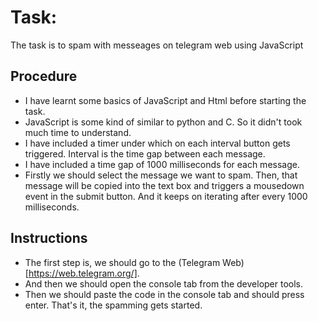 # Task:
The task is to spam with messeages on telegram web using JavaScript

## Procedure
- I have learnt some basics of JavaScript and Html before starting the task.
- JavaScript is some kind of similar to python and C. So it didn't took much time to understand.
- I have included a timer under which on each interval button gets triggered. Interval is the time gap between each message.
- I have included a time gap of 1000 milliseconds for each message.
- Firstly we should select the message we want to spam. Then, that message will be copied into the text box and triggers a mousedown event in the submit button. And it keeps on iterating after every 1000 milliseconds.

## Instructions
- The first step is, we should go to the (Telegram Web)[https://web.telegram.org/].
- And then we should open the console tab from the developer tools.
- Then we should paste the code in the console tab and should press enter.
That's it, the spamming gets started.
